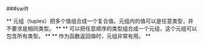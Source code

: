###swift 

** 元组（tuples）把多个值组合成一个复合值。元组内的值可以是任意类型，并不要求是相同类型。 **
** 可以把任意顺序的类型组合成一个元组，这个元组可以包含所有类型。 **
** 作为函数返回值时，元组非常有用。 **
